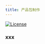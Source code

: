 ```yaml
---
title: 产品包制作
---
```


[![License](https://img.shields.io/badge/license-Apache%202-4EB1BA.svg)](https://www.apache.org/licenses/LICENSE-2.0.html)

### xxx
